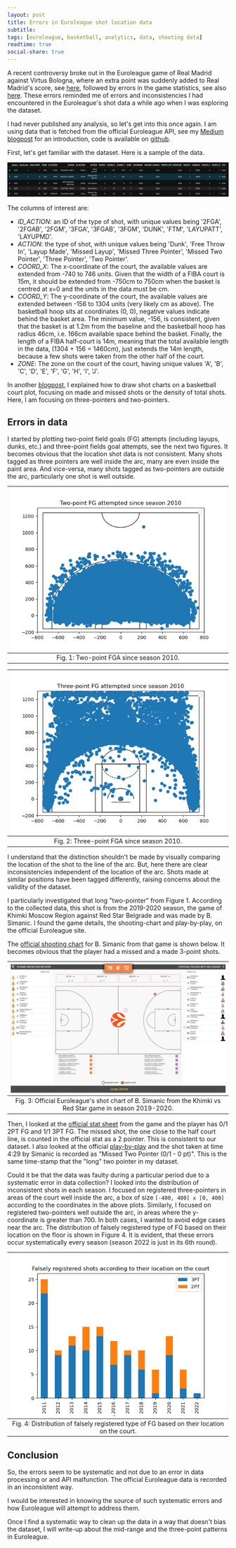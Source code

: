 ```yaml
---
layout: post
title: Errors in Euroleague shot location data
subtitle:
tags: [euroleague, basketball, analytics, data, shooting data]
readtime: true
social-share: true
---
```


A recent controversy broke out in the Euroleague game of Real Madrid against Virtus Bologna, where an extra point was suddenly added to Real Madrid's score, see [here](https://twitter.com/3StepsBasket/status/1585747489206173696), followed by errors in the game statistics, see also [here](https://twitter.com/3StepsBasket/status/1585968030240022528). These errors reminded me of errors and inconsistencies I had encountered in the Euroleague's shot data a while ago when I was exploring the dataset.

I had never published any analysis, so let's get into this once again. I am using data that is fetched from the official Euroleague API, see my [Medium blogpost](https://g-giasemidis.medium.com/create-euroleague-shot-charts-in-python-7ba4aa574644) for an introduction, code is available on [github](https://github.com/giasemidis/euroleague-shot-charts).

First, let's get familiar with the dataset. Here is a sample of the data.

![data-sample](https://raw.githubusercontent.com/giasemidis/giasemidis.github.io/master/_posts/figures/shot-data-head-example.png)

The columns of interest are:

-   *ID_ACTION*: an ID of the type of shot, with unique values being '2FGA', '2FGAB', '2FGM', '3FGA', '3FGAB', '3FGM', 'DUNK', 'FTM', 'LAYUPATT', 'LAYUPMD'.
-   *ACTION*: the type of shot, with unique values being 'Dunk', 'Free Throw In', 'Layup Made', 'Missed Layup', 'Missed Three Pointer', 'Missed Two Pointer', 'Three Pointer', 'Two Pointer'.
-   *COORD_X*: The x-coordinate of the court, the available values are extended from -740 to 746 units. Given that the width of a FIBA court is 15m, it should be extended from -750cm to 750cm when the basket is centred at x=0 and the units in the data must be cm.
-   *COORD_Y*: The y-coordinate of the court, the available values are extended between -156 to 1304 units (very likely cm as above). The basketball hoop sits at coordinates (0, 0), negative values indicate behind the basket area. The minimum value, -156, is consistent, given that the basket is at 1.2m from the baseline and the basketball hoop has radius 46cm, i.e. 166cm available space behind the basket. Finally, the length of a FIBA half-court is 14m, meaning that the total available length in the data, (1304 + 156 = 1460cm), just extends the 14m length, because a few shots were taken from the other half of the court.
-   *ΖΟΝΕ*: The zone on the court of the court, having unique values 'A', 'B', 'C', 'D', 'E', 'F', 'G', 'H', 'I', 'J'.

In another [blogpost](https://g-giasemidis.medium.com/create-euroleague-shot-charts-in-python-7ba4aa574644), I explained how to draw shot charts on a basketball court plot, focusing on made and missed shots or the density of total shots. Here, I am focusing on three-pointers and two-pointers.

## Errors in data
I started by plotting two-point field goals (FG) attempts (including layups, dunks, etc.) and three-point fields goal attempts, see the next two figures. It becomes obvious that the location shot data is not consistent. Many shots tagged as three pointers are well inside the arc, many are even inside the paint area. And vice-versa, many shots tagged as two-pointers are outside the arc, particularly one shot is well outside.

|![two-point-fga](https://raw.githubusercontent.com/giasemidis/giasemidis.github.io/master/_posts/figures/two-point-fg-attempted-since-2010-short-charts.png)|
|:--:|
|Fig. 1: Two-point FGA since season 2010.|

|![three-point-fga](https://raw.githubusercontent.com/giasemidis/giasemidis.github.io/master/_posts/figures/three-point-fg-attempted-since-2010-short-charts.png)|
|:--:|
|Fig. 2: Three-point FGA since season 2010.|

I understand that the distinction shouldn't be made by visually comparing the location of the shot to the line of the arc. But, here there are clear inconsistencies independent of the location of the arc. Shots made at similar positions have been tagged differently, raising concerns about the validity of the dataset.

I particularly investigated that long "two-pointer" from Figure 1. According to the collected data, this shot is from the 2019-2020 season, the game of Khimki Moscow Region against Red Star Belgrade and was made by B. Simanic. I found the game details, the shooting-chart and play-by-play, on the official Euroleague site.

The [official shooting chart](https://www.euroleaguebasketball.net/euroleague/game-center/2019-20/khimki-moscow-region-crvena-zvezda-mts-belgrade/E2019/212/#shooting-chart) for B. Simanic from that game is shown below. It becomes obvious that the player had a missed and a made 3-point shots.

|![simanic-shot-chart](https://raw.githubusercontent.com/giasemidis/giasemidis.github.io/master/_posts/figures/simanic-shot-chart-khimki-red-start-2019-200.png)|
|:--:|
|Fig. 3: Official Euroleague's shot chart of B. Simanic from the Khimki vs Red Star game in season 2019-2020.|

Then, I looked at the [official stat sheet](https://www.euroleaguebasketball.net/euroleague/game-center/2019-20/khimki-moscow-region-crvena-zvezda-mts-belgrade/E2019/212/#boxscore) from the game and the player has 0/1 2PT FG and 1/1 3PT FG. The missed shot, the one close to the half court line, is counted in the official stat as a 2 pointer. This is consistent to our dataset. I also looked at the official [play-by-play](https://www.euroleaguebasketball.net/euroleague/game-center/2019-20/khimki-moscow-region-crvena-zvezda-mts-belgrade/E2019/212/#play-by-play) and the shot taken at time 4:29 by Simanic is recorded as "Missed Two Pointer (0/1 - 0 pt)". This is the same time-stamp that the "long" two pointer in my dataset.

Could it be that the data was faulty during a particular period due to a systematic error in data collection? I looked into the distribution of inconsistent shots in each season. I focused on registered three-pointers in areas of the court well inside the arc, a box of size `[-400, 400] x [0, 400]` according to the coordinates in the above plots. Similarly, I focused on registered two-pointers well outside the arc, in areas where the y-coordinate is greater than 700. In both cases, I wanted to avoid edge cases near the arc. The distribution of falsely registered type of FG based on their location on the floor is shown in Figure 4. It is evident, that these errors occur systematically every season (season 2022 is just in its 6th round).

|![distribution-false-shots](https://raw.githubusercontent.com/giasemidis/giasemidis.github.io/master/_posts/figures/distribution-falsely-registered-shots-by-year.png)|
|:--:|
|Fig. 4: Distribution of falsely registered type of FG based on their location on the court.|


## Conclusion
So, the errors seem to be systematic and not due to an error in data processing or and API malfunction. The official Euroleague data is recorded in an inconsistent way.

I would be interested in knowing the source of such systematic errors and how Euroleague will attempt to address them.

Once I find a systematic way to clean up the data in a way that doesn't bias the dataset, I will write-up about the mid-range and the three-point patterns in Euroleague.
